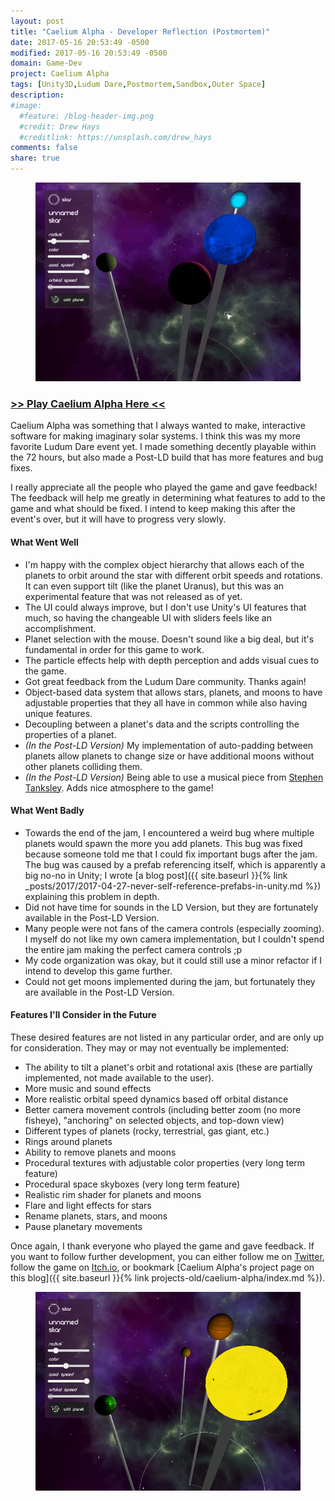 ```yaml
---
layout: post
title: "Caelium Alpha - Developer Reflection (Postmortem)"
date: 2017-05-16 20:53:49 -0500
modified: 2017-05-16 20:53:49 -0500
domain: Game-Dev
project: Caelium Alpha
tags: [Unity3D,Ludum Dare,Postmortem,Sandbox,Outer Space]
description: 
#image:
  #feature: /blog-header-img.png
  #credit: Drew Hays
  #creditlink: https://unsplash.com/drew_hays
comments: false
share: true
---
```


<figure>
	<a href="/_images/project-images/caelium-alpha/caeliumGif4.gif" target="_blank">
		<img src="/_images/project-images/caelium-alpha/caeliumGif4.gif" alt="">
	</a>
</figure>

###  <i class="fa fa-moon-o" aria-hidden="true"></i> [>> Play Caelium Alpha Here <<](https://ldjam.com/events/ludum-dare/38/caelium-alpha)

Caelium Alpha was something that I always wanted to make, interactive software for making imaginary solar systems. I think this was my more favorite Ludum Dare event yet. I made something decently playable within the 72 hours, but also made a Post-LD build that has more features and bug fixes. 

I really appreciate all the people who played the game and gave feedback! The feedback will help me greatly in determining what features to add to the game and what should be fixed. I intend to keep making this after the event's over, but it will have to progress very slowly.

#### <i class="fa fa-check-circle" aria-hidden="true"></i> What Went Well

 - I'm happy with the complex object hierarchy that allows each of the planets to orbit around the star with different orbit speeds and rotations. It can even support tilt (like the planet Uranus), but this was an experimental feature that was not released as of yet.
 - The UI could always improve, but I don't use Unity's UI features that much, so having the changeable UI with sliders feels like an accomplishment.
 - Planet selection with the mouse. Doesn't sound like a big deal, but it's fundamental in order for this game to work.
 - The particle effects help with depth perception and adds visual cues to the game.
 - Got great feedback from the Ludum Dare community. Thanks again!
 - Object-based data system that allows stars, planets, and moons to have adjustable properties that they all have in common while also having unique features.
 - Decoupling between a planet's data and the scripts controlling the properties of a planet.
 - *(In the Post-LD Version)* My implementation of auto-padding between planets allow planets to change size or have additional moons without other planets colliding them.
 - *(In the Post-LD Version)* Being able to use a musical piece from [Stephen Tanksley](https://soundcloud.com/stephen-tanksley). Adds nice atmosphere to the game!

#### <i class="fa fa-times-circle" aria-hidden="true"></i> What Went Badly

 - Towards the end of the jam, I encountered a weird bug where multiple planets would spawn the more you add planets. This bug was fixed because someone told me that I could fix important bugs after the jam. The bug was caused by a prefab referencing itself, which is apparently a big no-no in Unity; I wrote [a blog post]({{ site.baseurl }}{% link _posts/2017/2017-04-27-never-self-reference-prefabs-in-unity.md %}) explaining this problem in depth.
 - Did not have time for sounds in the LD Version, but they are fortunately available in the Post-LD Version.
 - Many people were not fans of the camera controls (especially zooming). I myself do not like my own camera implementation, but I couldn't spend the entire jam making the perfect camera controls ;p
 - My code organization was okay, but it could still use a minor refactor if I intend to develop this game further.
 - Could not get moons implemented during the jam, but fortunately they are available in the Post-LD Version.

#### <i class="fa fa-star-o" aria-hidden="true"></i> Features I'll Consider in the Future

These desired features are not listed in any particular order, and are only up for consideration. They may or may not eventually be implemented:

 - The ability to tilt a planet's orbit and rotational axis (these are partially implemented, not made available to the user).
 - More music and sound effects
 - More realistic orbital speed dynamics based off orbital distance
 - Better camera movement controls (including better zoom (no more fisheye), "anchoring" on selected objects, and top-down view)
 - Different types of planets (rocky, terrestrial, gas giant, etc.)
 - Rings around planets
 - Ability to remove planets and moons
 - Procedural textures with adjustable color properties (very long term feature)
 - Procedural space skyboxes (very long term feature)
 - Realistic rim shader for planets and moons
 - Flare and light effects for stars
 - Rename planets, stars, and moons
 - Pause planetary movements

Once again, I thank everyone who played the game and gave feedback. If you want to follow further development, you can either follow me on [Twitter](https://twitter.com/Jishenaz), follow the game on [Itch.io](https://jishenaz.itch.io/caelium-alpha), or bookmark [Caelium Alpha's project page on this blog]({{ site.baseurl }}{% link projects-old/caelium-alpha/index.md %}).

<figure>
	<a href="/_images/project-images/caelium-alpha/caeliumScreen8.png" target="_blank">
		<img src="/_images/project-images/caelium-alpha/caeliumScreen8.png" alt="">
	</a>
</figure>
